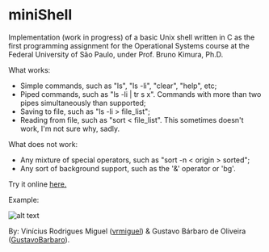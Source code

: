 # miniShell

Implementation (work in progress) of a basic Unix shell written in C as the first programming assignment for the Operational Systems course at the Federal University of São Paulo, under Prof. Bruno Kimura, Ph.D.

What works:
   * Simple commands, such as "ls", "ls -li", "clear", "help", etc;
   * Piped commands, such as "ls -li | tr s x". Commands with more than two pipes simultaneously than supported;
   * Saving to file, such as "ls -li > file_list";
   * Reading from file, such as "sort < file_list". This sometimes doesn't work, I'm not sure why, sadly.
  
What does not work:
   * Any mixture of special operators, such as "sort -n < origin > sorted";
   * Any sort of background support, such as the '&' operator or 'bg'.
   

Try it online [here.](https://minishell.jsbach.repl.run/)

Example:

![alt text](https://raw.githubusercontent.com/vrmiguel/miniShell/master/print.png?token=Aiqlgm5_CHEzLbQM1BbKi-CqnWMILWeFks5cuL1BwA%3D%3D)

By:
   Vinícius Rodrigues Miguel ([vrmiguel](https://github.com/vrmiguel)) & Gustavo Bárbaro de Oliveira ([GustavoBarbaro](https://github.com/GustavoBarbaro)).
